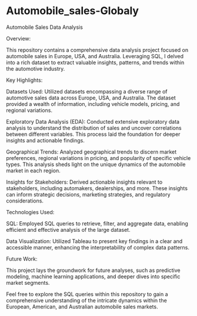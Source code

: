 # Automobile_sales-Globaly

Automobile Sales Data Analysis

Overview:

This repository contains a comprehensive data analysis project focused on automobile sales in Europe, USA, and Australia. Leveraging SQL, I delved into a rich dataset to extract valuable insights, patterns, and trends within the automotive industry.

Key Highlights:

Datasets Used: Utilized datasets encompassing a diverse range of automotive sales data across Europe, USA, and Australia. The dataset provided a wealth of information, including vehicle models, pricing, and regional variations.

Exploratory Data Analysis (EDA): Conducted extensive exploratory data analysis to understand the distribution of sales and uncover correlations between different variables. This process laid the foundation for deeper insights and actionable findings.

Geographical Trends: Analyzed geographical trends to discern market preferences, regional variations in pricing, and popularity of specific vehicle types. This analysis sheds light on the unique dynamics of the automobile market in each region.

Insights for Stakeholders: Derived actionable insights relevant to stakeholders, including automakers, dealerships, and more. These insights can inform strategic decisions, marketing strategies, and regulatory considerations.

Technologies Used:

SQL: Employed SQL queries to retrieve, filter, and aggregate data, enabling efficient and effective analysis of the large dataset.

Data Visualization: Utilized Tableau to present key findings in a clear and accessible manner, enhancing the interpretability of complex data patterns.

Future Work:

This project lays the groundwork for future analyses, such as predictive modeling, machine learning applications, and deeper dives into specific market segments.

Feel free to explore the SQL queries within this repository to gain a comprehensive understanding of the intricate dynamics within the European, American, and Australian automobile sales markets.


